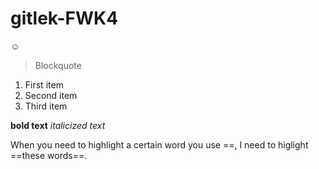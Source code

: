 # gitlek-FWK4

:relaxed:

>Blockquote

1. First item
2. Second item
3. Third item

**bold text**
*italicized text* 

When you need to highlight a certain word you use ==,
I need to higlight ==these words==.
